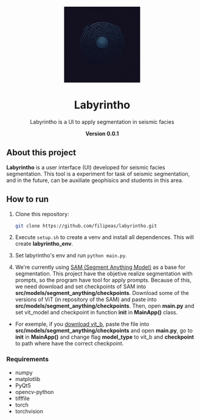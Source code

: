 <p align="center">
  <img src="src/assets/logo.jpeg" alt="Labyrintho Logo" width="200" />
</p>

<h1 align="center">Labyrintho</h1>

<p align="center">
  Labyrintho is a UI to apply segmentation in seismic facies
</p>
<p align="center">
  <strong>Version 0.0.1</strong>
</p>

## About this project

**Labyrintho** is a user interface (UI) developed for seismic facies segmentation. This tool is a experiment for task of seismic segmentation, and in the future, can be auxiliate geophisics and students in this area.

## How to run
1. Clone this repository:
   ```bash
   git clone https://github.com/filipeas/labyrintho.git

2. Execute ``` setup.sh ``` to create a venv and install all dependences. This will create **labyrintho_env**.

3. Set labyrintho's env and run ``` python main.py ```.

4. We're currently using [SAM (Segment Anything Model)](https://github.com/facebookresearch/segment-anything) as a base for segmentation. This project have the objetive realize segmentation with prompts, so the program have tool for apply prompts. Because of this, we need download and set checkpoints of SAM into **src/models/segment_anything/checkpoints**. Download some of the versions of ViT (in repository of the SAM) and paste into **src/models/segment_anything/checkpoints**. Then, open **main.py** and set vit_model and checkpoint in function **__init__** in **MainApp()** class.
- For exemple, if you [download vit_b](https://github.com/facebookresearch/segment-anything?tab=readme-ov-file#model-checkpoints), paste the file into **src/models/segment_anything/checkpoints** and open **main.py**, go to **__init__** in **MainApp()** and change flag **model_type** to vit_b and **checkpoint** to path where have the correct checkpoint.


### Requirements
- numpy
- matplotlib
- PyQt5
- opencv-python
- tifffile
- torch
- torchvision